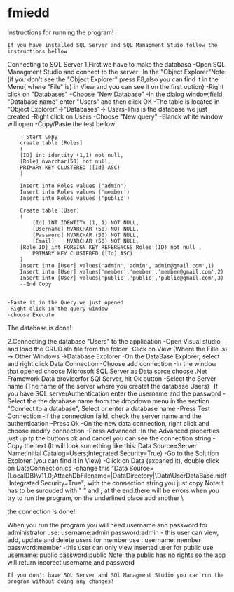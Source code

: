 fmiedd
======
Instructions for running the program!

	If you have installed SQL Server and SQL Managment Stuio follow the instructions bellow
Connecting to SQL Server
1.First we have to make the databasa
	-Open SQL Managment Studio and connect to the server
	-In the "Object Explorer"Note:
(if you don't see the "Object Explorer" press F8,also you can find it in the Menu( where "File" is) in View and you can see it on the first option)
	-Right click on "Databases"
	-Choose "New Database"
	-In the dialog window,field "Database name" enter "Users" and then click OK
	-The table is located in "Object Explorer"->"Databases"-> Users-This is the database we just created
	-Right click on Users
	-Choose "New query"
	-Blanck white window will open
	-Copy/Paste the test bellow

		--Start Copy
		create table [Roles]
		(
		[ID] int identity (1,1) not null,
		[Role] nvarchar(50) not null,
		PRIMARY KEY CLUSTERED ([Id] ASC)
		)

		Insert into Roles values ('admin')
		Insert into Roles values ('member')
		Insert into Roles values ('public')

		Create table [User]
		(
    		[Id] INT IDENTITY (1, 1) NOT NULL,
    		[Username] NVARCHAR (50) NOT NULL,
    		[Password] NVARCHAR (50) NOT NULL,
    		[Email]    NVARCHAR (50) NOT NULL,
		[Role_ID] int FOREIGN KEY REFERENCES Roles (ID) not null ,
    		PRIMARY KEY CLUSTERED ([Id] ASC)
		)
		Insert into [User] values('admin','admin','admin@gmail.com',1)
		Insert into [User] values('member','member','member@gmail.com',2)
		Insert into [User] values('public','public','public@gmail.com',3)
		--End Copy


	-Paste it in the Query we just opened
	-Right click in the query window
	-choose Execute
The database is done!

2.Connecting the database "Users" to the application
	-Open Visual studio and load the CRUD.sln file from the folder
	-Click on View (Where the Fille is) -> Other Windows ->Database Explorer
	-On the DataBase Explorer, select and right click Data Connection
	-Choose add connection
	-In the window that opened choose Microsoft SQL Server as Data sorce
	choose .Net Framework Data providerfor SQl Server, hit Ok button
	-Select the Server name (The name of the server where you createt the database Users)
	-If you have SQL serverAuthentication enter the username and the password
	-Select the the database name from the dropdown menu in the section "Connect to a database", Select or enter a database name
	-Press Test Connection
		-if the connection faild, check the server name and the authentication
	-Press Ok
	-On the new data connection, right click and choose modify connection
	-Press Advanced
	-In the Advanced properties just up tp the buttons ok and cancel you can see the connection string
	-Copy the text (It will look something like this: Data Source=Server Name;Initial Catalog=Users;Integrated Security=True)
	-Go to the Solution Explorer (you can find it in View)
	-Click on Data (expaned it), double click on DataConnection.cs
	-change this "Data Source=(LocalDB)\\v11.0;AttachDbFilename=|DataDirectory|\\Data\\UserDataBase.mdf;Integrated Security=True";
	with the connection string you just copy
Note:it has to be surouded with " " and ; at the end.there will be errors when you try to run the program, on the underlined place add another \

the connection is done!

When you run the program you will need username and password
for administrator use: username:admin password:admin - this user can view, add, update and delete users
for member use : username: member password:member -this user can only view inserted user
for public use  username: public password:public Note: the public has no rights so the app will return incorect username and password

	If you don't have SQL Server and SQl Managment Studio you can run the program without doing any changes!

 

